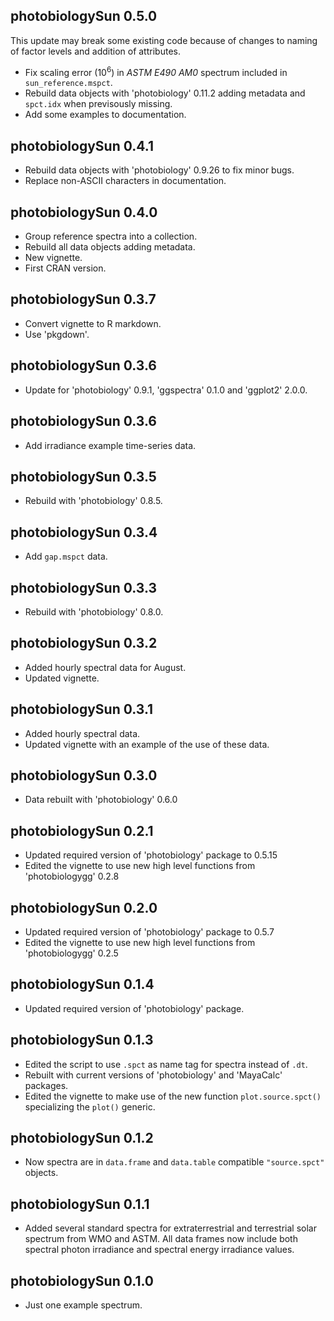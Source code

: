 ## photobiologySun 0.5.0

This update may break some existing code because of changes to naming of factor
levels and addition of attributes.

* Fix scaling error (10<sup>6</sup>) in _ASTM E490 AM0_ spectrum included in 
  `sun_reference.mspct`.
* Rebuild data objects with 'photobiology' 0.11.2 adding metadata and `spct.idx` 
  when previsously missing.
* Add some examples to documentation.

## photobiologySun 0.4.1

* Rebuild data objects with 'photobiology' 0.9.26 to fix minor bugs.
* Replace non-ASCII characters in documentation.

## photobiologySun 0.4.0

* Group reference spectra into a collection.
* Rebuild all data objects adding metadata.
* New vignette.
* First CRAN version.

## photobiologySun 0.3.7

* Convert vignette to R markdown. 
* Use 'pkgdown'.

## photobiologySun 0.3.6

*  Update for 'photobiology' 0.9.1, 'ggspectra' 0.1.0 and 'ggplot2' 2.0.0.

## photobiologySun 0.3.6

*  Add irradiance example time-series data.

## photobiologySun 0.3.5

*  Rebuild with 'photobiology' 0.8.5.

## photobiologySun 0.3.4

*  Add `gap.mspct` data.

## photobiologySun 0.3.3

*  Rebuild with 'photobiology' 0.8.0.

## photobiologySun 0.3.2

*  Added hourly spectral data for August.
*  Updated vignette.

## photobiologySun 0.3.1

*  Added hourly spectral data.
*  Updated vignette with an example of the use of these data.

## photobiologySun 0.3.0

*  Data rebuilt with 'photobiology' 0.6.0

## photobiologySun 0.2.1

*  Updated required version of 'photobiology' package to 0.5.15
*  Edited the vignette to use new high level functions from 'photobiologygg' 0.2.8

## photobiologySun 0.2.0

*  Updated required version of 'photobiology' package to 0.5.7
*  Edited the vignette to use new high level functions from 'photobiologygg' 0.2.5

## photobiologySun 0.1.4

*  Updated required version of 'photobiology' package.

## photobiologySun 0.1.3

*  Edited the script to use `.spct` as name tag for spectra instead of `.dt`.
*  Rebuilt with current versions of 'photobiology' and 'MayaCalc' packages.
*  Edited the vignette to make use of the new function `plot.source.spct()` specializing the `plot()` generic.

## photobiologySun 0.1.2

*  Now spectra are in `data.frame` and `data.table` compatible `"source.spct"` objects.

## photobiologySun 0.1.1

*  Added several standard spectra for extraterrestrial and terrestrial solar spectrum from WMO and ASTM. All data frames now include both spectral photon irradiance and spectral energy irradiance values.

## photobiologySun 0.1.0

*  Just one example spectrum.

